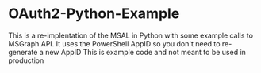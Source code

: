 # OAuth2-Python-Example
This is a re-implentation of the MSAL in Python with some example calls to MSGraph API. It uses the PowerShell AppID so you don't need to re-generate a new AppID
This is example code and not meant to be used in production

